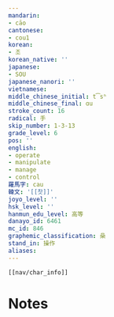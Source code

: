 ```yaml
---
mandarin:
- cāo
cantonese:
- cou1
korean:
- 조
korean_native: ''
japanese:
- SOU
japanese_nanori: ''
vietnamese:
middle_chinese_initial: t͡sʰ
middle_chinese_final: ɑu
stroke_count: 16
radical: 手
skip_number: 1-3-13
grade_level: 6
pos: ''
english:
- operate
- manipulate
- manage
- control
羅馬字: cau
韓文: '[[찻]]'
joyo_level: ''
hsk_level: ''
hanmun_edu_level: 高等
danayo_id: 6461
mc_id: 846
graphemic_classification: 喿
stand_in: 操作
aliases:
---
```

```meta-bind-embed
[[nav/char_info]]
```

# Notes
